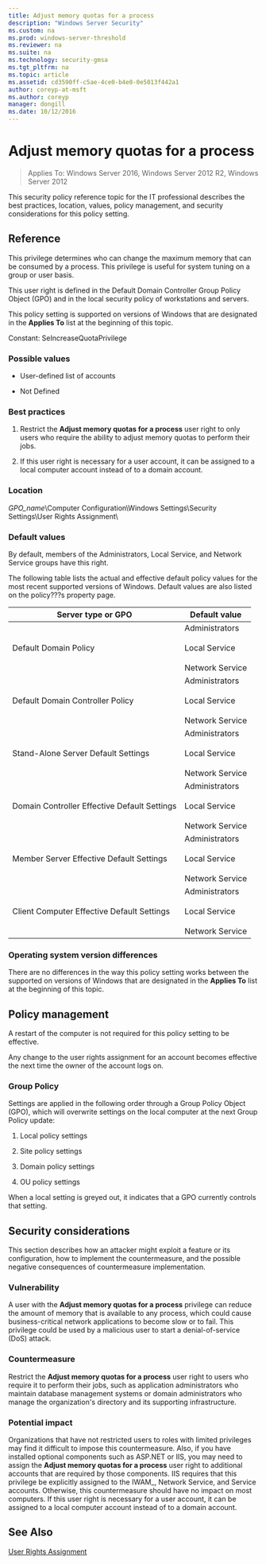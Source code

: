 ```yaml
---
title: Adjust memory quotas for a process
description: "Windows Server Security"
ms.custom: na
ms.prod: windows-server-threshold
ms.reviewer: na
ms.suite: na
ms.technology: security-gmsa
ms.tgt_pltfrm: na
ms.topic: article
ms.assetid: cd3590ff-c5ae-4ce0-b4e0-0e5013f442a1
author: coreyp-at-msft
ms.author: coreyp
manager: dongill
ms.date: 10/12/2016
---
```

# Adjust memory quotas for a process

>Applies To: Windows Server 2016, Windows Server 2012 R2, Windows Server 2012

This security policy reference topic for the IT professional describes the best practices, location, values, policy management, and security considerations for this policy setting.

## Reference
This privilege determines who can change the maximum memory that can be consumed by a process. This privilege is useful for system tuning on a group or user basis.

This user right is defined in the Default Domain Controller Group Policy Object (GPO) and in the local security policy of workstations and servers.

This policy setting is supported on versions of Windows that are designated in the **Applies To** list at the beginning of this topic.

Constant: SeIncreaseQuotaPrivilege

### Possible values

-   User-defined list of accounts

-   Not Defined

### Best practices

1.  Restrict the **Adjust memory quotas for a process** user right to only users who require the ability to adjust memory quotas to perform their jobs.

2.  If this user right is necessary for a user account, it can be assigned to a local computer account instead of to a domain account.

### Location
*GPO_name*\Computer Configuration\Windows Settings\Security Settings\User Rights Assignment\

### Default values
By default, members of the Administrators, Local Service, and Network Service groups have this right.

The following table lists the actual and effective default policy values for the most recent supported versions of Windows. Default values are also listed on the policy???s property page.

|Server type or GPO|Default value|
|-----------|---------|
|Default Domain Policy|Administrators<br /><br />Local Service<br /><br />Network Service|
|Default Domain Controller Policy|Administrators<br /><br />Local Service<br /><br />Network Service|
|Stand-Alone Server Default Settings|Administrators<br /><br />Local Service<br /><br />Network Service|
|Domain Controller Effective Default Settings|Administrators<br /><br />Local Service<br /><br />Network Service|
|Member Server Effective Default Settings|Administrators<br /><br />Local Service<br /><br />Network Service|
|Client Computer Effective Default Settings|Administrators<br /><br />Local Service<br /><br />Network Service|

### Operating system version differences
There are no differences in the way this policy setting works between the supported on versions of Windows that are designated in the **Applies To** list at the beginning of this topic.

## Policy management
A restart of the computer is not required for this policy setting to be effective.

Any change to the user rights assignment for an account becomes effective the next time the owner of the account logs on.

### Group Policy
Settings are applied in the following order through a Group Policy Object (GPO), which will overwrite settings on the local computer at the next Group Policy update:

1.  Local policy settings

2.  Site policy settings

3.  Domain policy settings

4.  OU policy settings

When a local setting is greyed out, it indicates that a GPO currently controls that setting.

## Security considerations
This section describes how an attacker might exploit a feature or its configuration, how to implement the countermeasure, and the possible negative consequences of countermeasure implementation.

### Vulnerability
A user with the **Adjust memory quotas for a process** privilege can reduce the amount of memory that is available to any process, which could cause business-critical network applications to become slow or to fail. This privilege could be used by a malicious user to start a denial-of-service (DoS) attack.

### Countermeasure
Restrict the **Adjust memory quotas for a process** user right to users who require it to perform their jobs, such as application administrators who maintain database management systems or domain administrators who manage the organization's directory and its supporting infrastructure.

### Potential impact
Organizations that have not restricted users to roles with limited privileges may find it difficult to impose this countermeasure. Also, if you have installed optional components such as ASP.NET or IIS, you may need to assign the **Adjust memory quotas for a process** user right to additional accounts that are required by those components. IIS requires that this privilege be explicitly assigned to the IWAM_<ComputerName>, Network Service, and Service accounts. Otherwise, this countermeasure should have no impact on most computers. If this user right is necessary for a user account, it can be assigned to a local computer account instead of to a domain account.

## See Also
[User Rights Assignment](user-rights-assignment.md)


